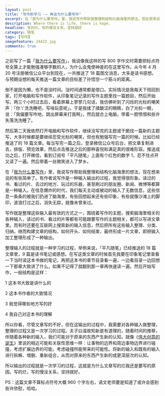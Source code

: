 ```yaml
---
layout: post
title: "写作即学习 —— 再谈为什么要写作"
excerpt: 在「我为什么要写作」里，我说写作帮助我整理和结构化脑海里的想法，现在想来说的有些简单了。有作者说写作是一种输入输出的过程，我觉得很形象。读过的书、看过的片、去过的地方、玩过的乐器，甚至刷过的朋友圈、新闻、微博等都算是一种输入。在信息爆炸的时代，我们每天主动或被动的输入了无数信息，这些信息一条条的被我们扔进了脑海里，有些回想起来还有些印象，有些就像沙滩上的脚印，波浪打过之后，消失无踪，就像未曾来过。
description: Where there is life, there is hope.
headline: 写的烂，写的慢没关系，坚持就好
category: 随笔
tags: [写作]
imagefeature: 24423.jpg
comments: true
---
```


之前写了一篇「[我为什么要写作](http://mp.weixin.qq.com/s?__biz=MzI1NzI3Mjk1MA==&mid=2247483694&idx=1&sn=ca0bee318a55cc66794e911193bf3226&scene=4#wechat_redirect)」，我说像我这样的写 800 字作文时需要把标点符号全算上才能勉强凑够字数的人，为什么会鬼使神差的在这里写作。从今年 4 月 20 号注册微信公众平台到现在，一共推送了 18 篇图文消息，大多是读书感想。与预期设想的每天推送一篇文章的目标差了孙悟空一个筋斗的距离。

倒不是因为懒，也不是没时间。没时间通常都是借口。实际情况是我每天下班回到家，打开电脑和写作软件，从印象笔记记录的写作主题里找一篇题目，然后开始写。两三个小时过去后，看着屏幕上寥寥几句话，我仿佛听到了闪烁的光标的嘲笑声：「你丫洗洗睡吧，写啥玩意呢」。于是我揉了揉酸涩的眼睛，白了光标一眼，说：「我偏要写咋地，跳出屏幕来打我啊」，然后就合上电脑，带着一腔愤恨和些许失落洗洗睡了。

然后第二天我依然打开电脑和写作软件，继续没写完的主题或干脆找一篇新的主题写，大多时候都是要继续忍受光标的嘲笑，但也有勉强写完一篇的时候。比如已经推送了的 18 篇文章。每当写完一篇之后，登录微信公众号后台，把文章复制进去，排版、预览效果，然后点击推送之后的那种喜悦和满足真的很难形容。推送成功之后，打开微信，看到订阅号「平凡随笔」上面有个红色的数字 1，忍不住点开又读了一遍。然后带着一丝微笑进入了梦乡。

在「[我为什么要写作](http://mp.weixin.qq.com/s?__biz=MzI1NzI3Mjk1MA==&mid=2247483694&idx=1&sn=ca0bee318a55cc66794e911193bf3226&scene=4#wechat_redirect)」里，我说写作帮助我整理和结构化脑海里的想法，现在想来说的有些简单了。有作者说写作是一种输入输出的过程，我觉得很形象。读过的书、看过的片、去过的地方、玩过的乐器，甚至刷过的朋友圈、新闻、微博等都算是一种输入。在信息爆炸的时代，我们每天主动或被动的输入了无数信息，这些信息一条条的被我们扔进了脑海里，有些回想起来还有些印象，有些就像沙滩上的脚印，波浪打过之后，消失无踪，就像未曾来过。

写作就是整理这些输入最有效的方式之一，围绕着写作的主题，搜索脑海里相关的各种输入，读过的书、看过的片等都有可能跟要写作的主题相关，都可以写进文章里。而有时还要在互联网上搜索新的输入信息，然后把所有这些输入整理、分类、归纳，继而构建文章的结构，如何开头、如何结束，最终形成一片文章，即把输入加工整理形成了一种输出。

整理输入的过程就是一种学习的过程，举例来说，「平凡随笔」已经推送的 18 篇文章里，9 篇是读书笔记或感想。在写这类文章的时候首先我要在印象笔记里查看一下当时读这本书做的笔记，再把这本书的章节目录看一遍，一边看目录一边回想一下那章大致讲了什么，如果不记得了就翻到那一章再快速读一遍。然后开始写作，一般结构是这样：

1 这本书大致是讲什么的

2 这本书作者的大致情况

3 我觉得哪些地方写的好

4 我自己对这本书的理解

所以你看，尽管文章写的不好，但在这输出的过程中，我需要对各种输入做整理，整理的过程又是一次学习的过程。夫子曰温故知新是有道理的，随着时间的推移，伴随着各种新的输入，我们可能对于原来的东西产生新的认知。就像《[伟大创意的诞生](https://mp.weixin.qq.com/s?__biz=MzI1NzI3Mjk1MA==&mid=2247483709&idx=1&sn=ac7abd870a4669c6591e9e820878a735&scene=4&uin=MTI0MTA4MjA4MA%3D%3D&key=77421cf58af4a6538935cbf56fe47522cf5d0723c9db8b58e291aa32387bff9eb40a9d487b033af513823b1243fc033f&devicetype=iMac+MacBookPro12%2C1+OSX+OSX+10.11.5+build(15F34)&version=11020201&lang=en&pass_ticket=Yg0ZJE5AQpQr8BIkNzLDRdKKOstB3VSSqJ9JZ%2BDS03ZRNO%2BwHsQ1oI7bZq4B3Tgu)》里说的相近可能和关联性思维一样：让事物的边界和周边事物边界进行碰撞，考虑扩展边界的可能，考虑碰撞所能带来的可能性。将新的输入和既有的输入进行拆解、增删、重新组合，从而对原来的东西产生新的或更深层次的认知。

所以输出的过程就是一次学习的过程，这就是为什么文章写的烂我还是要写的原因。写的烂，写的慢没关系，坚持就好。

PS：这篇文章不算标点符号大概 960 个字左右，语文老师要是知道了或许会感到些许欣慰，哈哈。